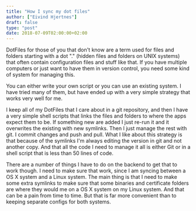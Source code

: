 ```yaml
---
title: "How I sync my dot files"
author: ["Eivind Hjertnes"]
draft: false
type: "post"
date: 2018-07-09T02:00:00+02:00
---
```


DotFiles for those of you that don't know are a term used for files and
folders starting with a dot "." (hidden files and folders on UNIX
systems) that often contain configuration files and stuff like that. If
you have multiple computers or just want to have them in version
control, you need some kind of system for managing this.

You can either write your own script or you can use an existing system.
I have tried many of them, but have ended up with a very simple strategy
that works very well for me.

I keep all of my DotFiles that I care about in a git repository, and
then I have a very simple shell scripts that links the files and folders
to where the apps expect them to be. If something new are added I just
re-run it and it overwrites the existing with new symlinks. Then I just
manage the rest with git. I commit changes and push and pull. What I
like about this strategy is that because of the symlinks I'm always
editing the version in git and not another copy. And that all the code I
need to manage it all is either Git or in a shell script that is less
than 50 lines of code.

There are a number of things I have to do on the backend to get that to
work though. I need to make sure that work, since I am syncing between a
OS X system and a Linux system. The main thing is that I need to make
some extra symlinks to make sure that some binaries and certificate
folders are where they would me on a OS X system on my Linux system. And
that can be a pain from time to time. But that is far more convenient
than to keeping separate configs for both systems.
